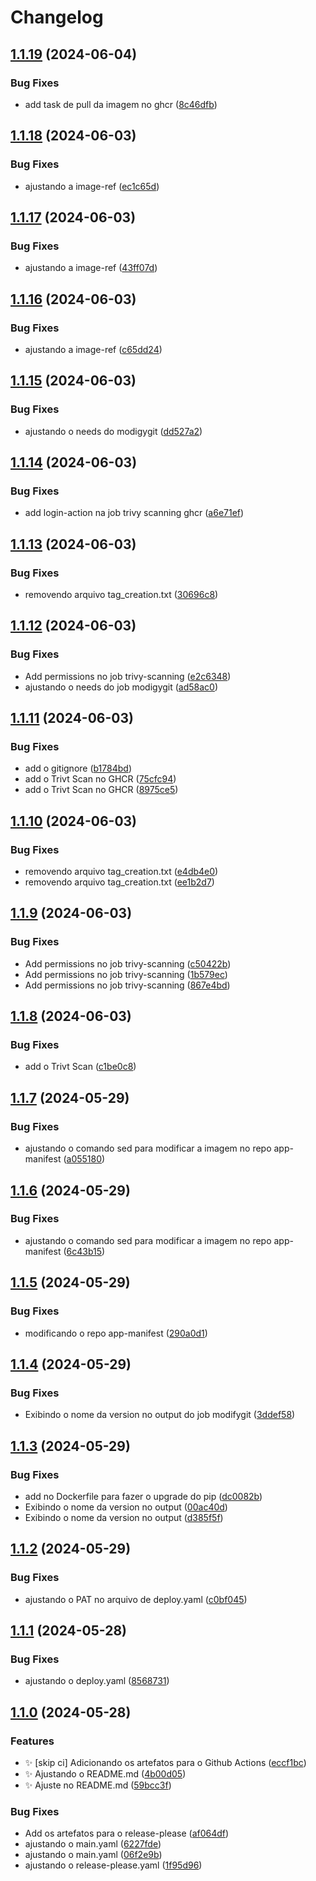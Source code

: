 # Changelog

## [1.1.19](https://github.com/emanuelfds/App/compare/v1.1.18...v1.1.19) (2024-06-04)


### Bug Fixes

* add task de pull da imagem no ghcr ([8c46dfb](https://github.com/emanuelfds/App/commit/8c46dfbd28fdf119ccbf484f6c23d9fbfabb57fe))

## [1.1.18](https://github.com/emanuelfds/App/compare/v1.1.17...v1.1.18) (2024-06-03)


### Bug Fixes

* ajustando a image-ref ([ec1c65d](https://github.com/emanuelfds/App/commit/ec1c65d2490e11f9a7e0717e91c7cc56570c3e8a))

## [1.1.17](https://github.com/emanuelfds/App/compare/v1.1.16...v1.1.17) (2024-06-03)


### Bug Fixes

* ajustando a image-ref ([43ff07d](https://github.com/emanuelfds/App/commit/43ff07d11f25e61c93ff77bd777cab1359eb24ba))

## [1.1.16](https://github.com/emanuelfds/App/compare/v1.1.15...v1.1.16) (2024-06-03)


### Bug Fixes

* ajustando a image-ref ([c65dd24](https://github.com/emanuelfds/App/commit/c65dd242f0c9f15a9efa255b51a41735001589da))

## [1.1.15](https://github.com/emanuelfds/App/compare/v1.1.14...v1.1.15) (2024-06-03)


### Bug Fixes

* ajustando o needs do modigygit ([dd527a2](https://github.com/emanuelfds/App/commit/dd527a2b3b74e030de0d2f32222fec140cb176b6))

## [1.1.14](https://github.com/emanuelfds/App/compare/v1.1.13...v1.1.14) (2024-06-03)


### Bug Fixes

* add login-action na job trivy scanning ghcr ([a6e71ef](https://github.com/emanuelfds/App/commit/a6e71ef6090e56ff0716bba380868b46cd566009))

## [1.1.13](https://github.com/emanuelfds/App/compare/v1.1.12...v1.1.13) (2024-06-03)


### Bug Fixes

* removendo arquivo tag_creation.txt ([30696c8](https://github.com/emanuelfds/App/commit/30696c852a3136dd0486c81d4e9fa00b5a4090b8))

## [1.1.12](https://github.com/emanuelfds/App/compare/v1.1.11...v1.1.12) (2024-06-03)


### Bug Fixes

* Add permissions no job trivy-scanning ([e2c6348](https://github.com/emanuelfds/App/commit/e2c63480c50a3dba06676c2de62e7ba981223e2a))
* ajustando o needs do job modigygit ([ad58ac0](https://github.com/emanuelfds/App/commit/ad58ac03febba92d1db5b6dd7351a335121d034e))

## [1.1.11](https://github.com/emanuelfds/App/compare/v1.1.10...v1.1.11) (2024-06-03)


### Bug Fixes

* add o gitignore ([b1784bd](https://github.com/emanuelfds/App/commit/b1784bd492a0ecee3d8ef97bcc8316e2dd945ba3))
* add o Trivt Scan no GHCR ([75cfc94](https://github.com/emanuelfds/App/commit/75cfc9441a382f74f57dc900e9038278d9695e5b))
* add o Trivt Scan no GHCR ([8975ce5](https://github.com/emanuelfds/App/commit/8975ce56c4bc741022e9727bc7bc09f2f989d0b8))

## [1.1.10](https://github.com/emanuelfds/App/compare/v1.1.9...v1.1.10) (2024-06-03)


### Bug Fixes

* removendo arquivo tag_creation.txt ([e4db4e0](https://github.com/emanuelfds/App/commit/e4db4e0f5bc25da1f143a3db680b2e9543ee2752))
* removendo arquivo tag_creation.txt ([ee1b2d7](https://github.com/emanuelfds/App/commit/ee1b2d7f3713ff02da344c188ea36e0f50f4e05e))

## [1.1.9](https://github.com/emanuelfds/App/compare/v1.1.8...v1.1.9) (2024-06-03)


### Bug Fixes

* Add permissions no job trivy-scanning ([c50422b](https://github.com/emanuelfds/App/commit/c50422b20d2c699548b6daa38e7e47e950cea354))
* Add permissions no job trivy-scanning ([1b579ec](https://github.com/emanuelfds/App/commit/1b579ec57b4086ce83a5a071097acfefec44d4ad))
* Add permissions no job trivy-scanning ([867e4bd](https://github.com/emanuelfds/App/commit/867e4bd5839804302d66f405419a2642bb64710e))

## [1.1.8](https://github.com/emanuelfds/App/compare/v1.1.7...v1.1.8) (2024-06-03)


### Bug Fixes

* add o Trivt Scan ([c1be0c8](https://github.com/emanuelfds/App/commit/c1be0c8f8d05ac179e1c37834421b4dd74149016))

## [1.1.7](https://github.com/emanuelfds/App/compare/v1.1.6...v1.1.7) (2024-05-29)


### Bug Fixes

* ajustando o comando sed para modificar a imagem no repo app-manifest ([a055180](https://github.com/emanuelfds/App/commit/a055180072ff35f4176b8fddc524aa3e1a73843b))

## [1.1.6](https://github.com/emanuelfds/App/compare/v1.1.5...v1.1.6) (2024-05-29)


### Bug Fixes

* ajustando o comando sed para modificar a imagem no repo app-manifest ([6c43b15](https://github.com/emanuelfds/App/commit/6c43b15b1b167cdd3e30633ac9330183ae97fac9))

## [1.1.5](https://github.com/emanuelfds/App/compare/v1.1.4...v1.1.5) (2024-05-29)


### Bug Fixes

* modificando o repo app-manifest ([290a0d1](https://github.com/emanuelfds/App/commit/290a0d1383167fa100f8551200d4e516248a19ff))

## [1.1.4](https://github.com/emanuelfds/App/compare/v1.1.3...v1.1.4) (2024-05-29)


### Bug Fixes

* Exibindo o nome da version no output do job modifygit ([3ddef58](https://github.com/emanuelfds/App/commit/3ddef580fd4635253e42f748957bbe132361206b))

## [1.1.3](https://github.com/emanuelfds/App/compare/v1.1.2...v1.1.3) (2024-05-29)


### Bug Fixes

* add no Dockerfile para fazer o upgrade do pip ([dc0082b](https://github.com/emanuelfds/App/commit/dc0082bbebb922c5c3c46f6ba05bd96700d2c98c))
* Exibindo o nome da version no output ([00ac40d](https://github.com/emanuelfds/App/commit/00ac40db493311d25ebdb8f60268d4cc74a262de))
* Exibindo o nome da version no output ([d385f5f](https://github.com/emanuelfds/App/commit/d385f5f6ecc9f2db4504a35d5f52140b1d63e6e6))

## [1.1.2](https://github.com/emanuelfds/App/compare/v1.1.1...v1.1.2) (2024-05-29)


### Bug Fixes

* ajustando o PAT no arquivo de deploy.yaml ([c0bf045](https://github.com/emanuelfds/App/commit/c0bf045221ca2279eaaaa002e4a749c476428c65))

## [1.1.1](https://github.com/emanuelfds/App/compare/v1.1.0...v1.1.1) (2024-05-28)


### Bug Fixes

* ajustando o deploy.yaml ([8568731](https://github.com/emanuelfds/App/commit/8568731ed1a4abe83bb09f0a55b469e7ec4a1693))

## [1.1.0](https://github.com/emanuelfds/App/compare/v1.0.0...v1.1.0) (2024-05-28)


### Features

* :sparkles: [skip ci] Adicionando os artefatos para o Github Actions ([eccf1bc](https://github.com/emanuelfds/App/commit/eccf1bc8b21aac9ff68b7234fa086eaabf771376))
* :sparkles: Ajustando o README.md ([4b00d05](https://github.com/emanuelfds/App/commit/4b00d058704525f5d34e0da3d6946264e39ef2ad))
* :sparkles: Ajuste no README.md ([59bcc3f](https://github.com/emanuelfds/App/commit/59bcc3f4a1eecb8f69832f3e1ce2955ebaddc4ff))


### Bug Fixes

* Add os artefatos para o release-please ([af064df](https://github.com/emanuelfds/App/commit/af064dfc8f50ac95af74358fafdbf7de3bc0c9af))
* ajustando o main.yaml ([6227fde](https://github.com/emanuelfds/App/commit/6227fde93e3ca0fecb9c854b9a07c627d72e9bef))
* ajustando o main.yaml ([06f2e9b](https://github.com/emanuelfds/App/commit/06f2e9b9479b63529e801291351c9b5066cb2a8b))
* ajustando o release-please.yaml ([1f95d96](https://github.com/emanuelfds/App/commit/1f95d965b072601ac07e2a58f8702a2809bf8758))
